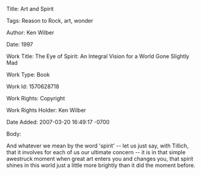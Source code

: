 Title:  Art and Spirit

Tags:   Reason to Rock, art, wonder

Author: Ken Wilber

Date:   1997

Work Title: The Eye of Spirit: An Integral Vision for a World Gone Slightly Mad

Work Type: Book

Work Id: 1570628718

Work Rights: Copyright

Work Rights Holder: Ken Wilber

Date Added: 2007-03-20 16:49:17 -0700

Body: 

And whatever we mean by the word 'spirit' -- let us just say, with Tillich, that it involves for each of us our ultimate concern -- it is in that simple awestruck moment when great art enters you and changes you, that spirit shines in this world just a little more brightly than it did the moment before.

